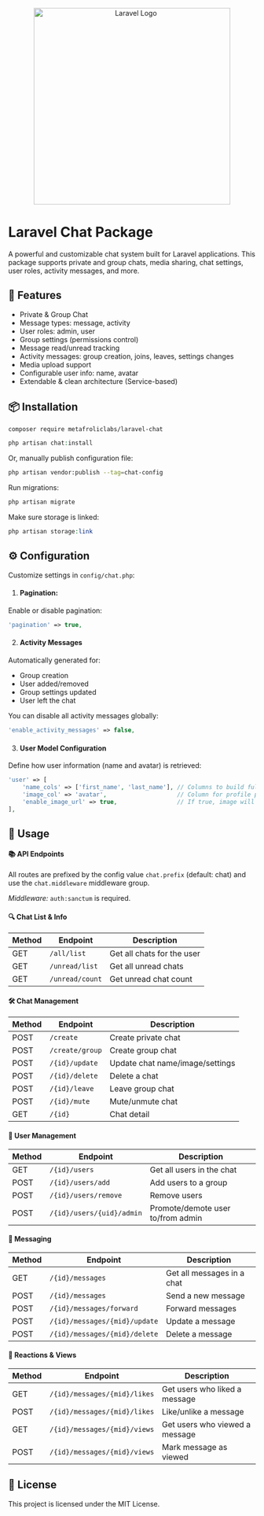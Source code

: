 <p align="center"><a href="https://laravel.com" target="_blank"><img src="https://raw.githubusercontent.com/laravel/art/master/logo-lockup/5%20SVG/2%20CMYK/1%20Full%20Color/laravel-logolockup-cmyk-red.svg" width="400" alt="Laravel Logo"></a></p>

# Laravel Chat Package

A powerful and customizable chat system built for Laravel applications. This package supports private and group chats, media sharing, chat settings, user roles, activity messages, and more.

## 🚀 Features

- Private & Group Chat
- Message types: message, activity
- User roles: admin, user
- Group settings (permissions control)
- Message read/unread tracking
- Activity messages: group creation, joins, leaves, settings changes
- Media upload support
- Configurable user info: name, avatar
- Extendable & clean architecture (Service-based)

## 📦 Installation

```bash
composer require metafroliclabs/laravel-chat
```

```php
php artisan chat:install
```

Or, manually publish configuration file:

```bash
php artisan vendor:publish --tag=chat-config
```

Run migrations:

```php
php artisan migrate
```

Make sure storage is linked:

```php
php artisan storage:link
```

## ⚙️ Configuration

Customize settings in `config/chat.php`:

1.  #### Pagination:

Enable or disable pagination:

```php
'pagination' => true,
```

2.  #### Activity Messages

Automatically generated for:

- Group creation
- User added/removed
- Group settings updated
- User left the chat

You can disable all activity messages globally:

```php
'enable_activity_messages' => false,
```

3.  #### User Model Configuration

Define how user information (name and avatar) is retrieved:

```php
'user' => [
    'name_cols' => ['first_name', 'last_name'], // Columns to build full name
    'image_col' => 'avatar',                    // Column for profile picture
    'enable_image_url' => true,                 // If true, image will be URL
],
```

## 🧠 Usage

#### 📚 API Endpoints

All routes are prefixed by the config value `chat.prefix` (default: chat) and use the `chat.middleware` middleware group.

_Middleware:_ `auth:sanctum` is required.

#### 🔍 Chat List & Info

| Method | Endpoint        | Description                |
| ------ | --------------- | -------------------------- |
| GET    | `/all/list`     | Get all chats for the user |
| GET    | `/unread/list`  | Get all unread chats       |
| GET    | `/unread/count` | Get unread chat count      |

#### 🛠️ Chat Management

| Method | Endpoint        | Description                     |
| ------ | --------------- | ------------------------------- |
| POST   | `/create`       | Create private chat             |
| POST   | `/create/group` | Create group chat               |
| POST   | `/{id}/update`  | Update chat name/image/settings |
| POST   | `/{id}/delete`  | Delete a chat                   |
| POST   | `/{id}/leave`   | Leave group chat                |
| POST   | `/{id}/mute`    | Mute/unmute chat                |
| GET    | `/{id}`         | Chat detail                     |

#### 👥 User Management

| Method | Endpoint                  | Description                       |
| ------ | ------------------------- | --------------------------------- |
| GET    | `/{id}/users`             | Get all users in the chat         |
| POST   | `/{id}/users/add`         | Add users to a group              |
| POST   | `/{id}/users/remove`      | Remove users                      |
| POST   | `/{id}/users/{uid}/admin` | Promote/demote user to/from admin |

#### 💬 Messaging

| Method | Endpoint                      | Description                |
| ------ | ----------------------------- | -------------------------- |
| GET    | `/{id}/messages`              | Get all messages in a chat |
| POST   | `/{id}/messages`              | Send a new message         |
| POST   | `/{id}/messages/forward`      | Forward messages           |
| POST   | `/{id}/messages/{mid}/update` | Update a message           |
| POST   | `/{id}/messages/{mid}/delete` | Delete a message           |

#### 💖 Reactions & Views

| Method | Endpoint                     | Description                    |
| ------ | ---------------------------- | ------------------------------ |
| GET    | `/{id}/messages/{mid}/likes` | Get users who liked a message  |
| POST   | `/{id}/messages/{mid}/likes` | Like/unlike a message          |
| GET    | `/{id}/messages/{mid}/views` | Get users who viewed a message |
| POST   | `/{id}/messages/{mid}/views` | Mark message as viewed         |

## 📄 License

This project is licensed under the MIT License.
